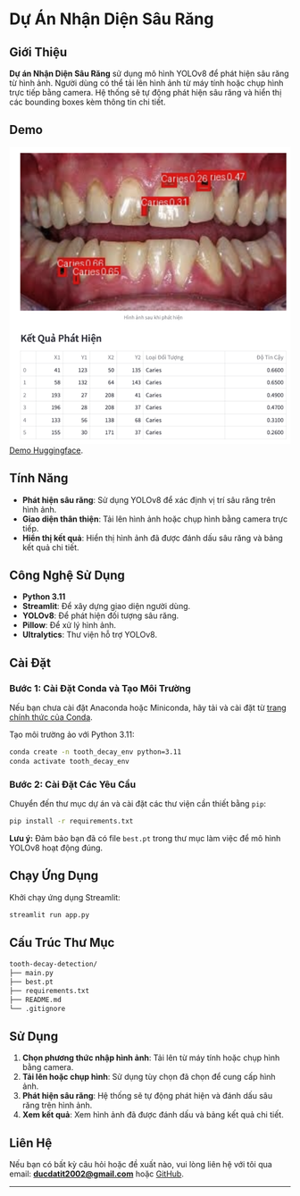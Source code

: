 # Dự Án Nhận Diện Sâu Răng

## Giới Thiệu

**Dự án Nhận Diện Sâu Răng** sử dụng mô hình YOLOv8 để phát hiện sâu răng từ hình ảnh. Người dùng có thể tải lên hình ảnh từ máy tính hoặc chụp hình trực tiếp bằng camera. Hệ thống sẽ tự động phát hiện sâu răng và hiển thị các bounding boxes kèm thông tin chi tiết.

## Demo

![Ảnh chụp giao diện ứng dụng](image.png)
[Demo Huggingface](https://huggingface.co/spaces/ducdatit2002/tooth-decay-detection).


## Tính Năng

- **Phát hiện sâu răng**: Sử dụng YOLOv8 để xác định vị trí sâu răng trên hình ảnh.
- **Giao diện thân thiện**: Tải lên hình ảnh hoặc chụp hình bằng camera trực tiếp.
- **Hiển thị kết quả**: Hiển thị hình ảnh đã được đánh dấu sâu răng và bảng kết quả chi tiết.

## Công Nghệ Sử Dụng

- **Python 3.11**
- **Streamlit**: Để xây dựng giao diện người dùng.
- **YOLOv8**: Để phát hiện đối tượng sâu răng.
- **Pillow**: Để xử lý hình ảnh.
- **Ultralytics**: Thư viện hỗ trợ YOLOv8.

## Cài Đặt

### Bước 1: Cài Đặt Conda và Tạo Môi Trường

Nếu bạn chưa cài đặt Anaconda hoặc Miniconda, hãy tải và cài đặt từ [trang chính thức của Conda](https://docs.conda.io/en/latest/miniconda.html).

Tạo môi trường ảo với Python 3.11:

```bash
conda create -n tooth_decay_env python=3.11
conda activate tooth_decay_env
```

### Bước 2: Cài Đặt Các Yêu Cầu

Chuyển đến thư mục dự án và cài đặt các thư viện cần thiết bằng `pip`:

```bash
pip install -r requirements.txt
```

**Lưu ý:** Đảm bảo bạn đã có file `best.pt` trong thư mục làm việc để mô hình YOLOv8 hoạt động đúng.

## Chạy Ứng Dụng

Khởi chạy ứng dụng Streamlit:

```bash
streamlit run app.py
```

## Cấu Trúc Thư Mục

```
tooth-decay-detection/
├── main.py
├── best.pt
├── requirements.txt
├── README.md
└── .gitignore
```

## Sử Dụng

1. **Chọn phương thức nhập hình ảnh**: Tải lên từ máy tính hoặc chụp hình bằng camera.
2. **Tải lên hoặc chụp hình**: Sử dụng tùy chọn đã chọn để cung cấp hình ảnh.
3. **Phát hiện sâu răng**: Hệ thống sẽ tự động phát hiện và đánh dấu sâu răng trên hình ảnh.
4. **Xem kết quả**: Xem hình ảnh đã được đánh dấu và bảng kết quả chi tiết.



## Liên Hệ

Nếu bạn có bất kỳ câu hỏi hoặc đề xuất nào, vui lòng liên hệ với tôi qua email: **ducdatit2002@gmail.com** hoặc [GitHub](https://github.com/ducdatit2002).

---
